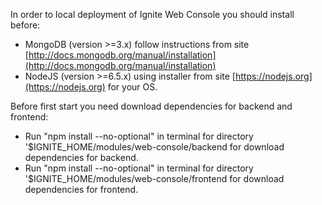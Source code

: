 In order to local deployment of Ignite Web Console you should install before:

* MongoDB (version >=3.x) follow instructions from site [http://docs.mongodb.org/manual/installation](http://docs.mongodb.org/manual/installation)
* NodeJS (version >=6.5.x) using installer from site [https://nodejs.org](https://nodejs.org) for your OS.

Before first start you need download dependencies for backend and frontend:
* Run "npm install --no-optional" in terminal for directory '$IGNITE_HOME/modules/web-console/backend for download dependencies for backend.
* Run "npm install --no-optional" in terminal for directory '$IGNITE_HOME/modules/web-console/frontend for download dependencies for frontend.